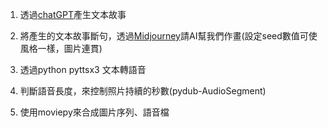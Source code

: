 1. 透過[chatGPT](https://chat.openai.com/auth/login)產生文本故事

2. 將產生的文本故事斷句，透過[Midjourney](https://midjourney.com/home/?callbackUrl=%2Fapp%2F)請AI幫我們作畫(設定seed數值可使風格一樣，圖片連貫)

3. 透過python pyttsx3 文本轉語音

4. 判斷語音長度，來控制照片持續的秒數(pydub-AudioSegment)

5. 使用moviepy來合成圖片序列、語音檔